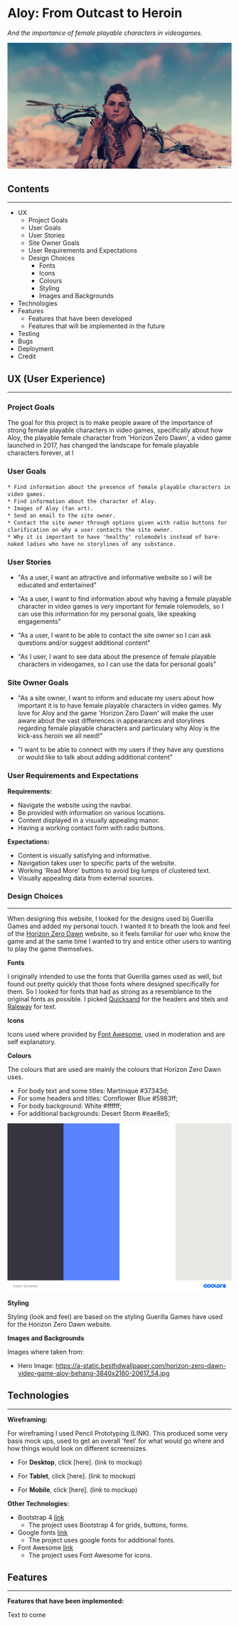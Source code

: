 # Aloy: From Outcast to Heroin #  
*And the importance of female playable characters in videogames.*

![Aloy](/wireframes/hero-image-aloy.jpg)

## Contents ##
---
* UX
    * Project Goals
    * User Goals
    * User Stories
    * Site Owner Goals
    * User Requirements and Expectations
    * Design Choices
        * Fonts
        * Icons
        * Colours
        * Styling
        * Images and Backgrounds
* Technologies 
* Features 
    * Features that have been developed
    * Features that will be implemented in the future
* Testing
* Bugs
* Deployment
* Credit

## **UX (User Experience)** ##  
---
### Project Goals ### 
<p>The goal for this project is to make people aware of the importance of strong female playable characters in video games, specifically about how Aloy, the playable female character from 'Horizon Zero Dawn', a video game launched in 2017, has changed the landscape for female playable characters forever, at l

### User Goals ###

    * Find information about the presence of female playable characters in video games.
    * Find information about the character of Aloy.
    * Images of Aloy (fan art).
    * Send an email to the site owner.
    * Contact the site owner through options given with radio buttons for clarification on why a user contacts the site owner.
    * Why it is important to have 'healthy' rolemodels instead of bare-naked ladies who have no storylines of any substance.

### User Stories ###

* "As a user, I want an attractive and informative website so I will be educated and entertained"

* "As a user, I want to find information about why having a female playable character in video games is very important for female rolemodels, so I can use this information for my personal goals, like speaking engagements"

* "As a user, I want to be able to contact the site owner so I can ask questions and/or suggest additional content"

* "As I user, I want to see data about the presence of female playable characters in videogames, so I can use the data for personal goals"

### Site Owner Goals ###

* "As a site owner, I want to inform and educate my users about how important it is to have female playable characters in video games. My love for Aloy and the game 'Horizon Zero Dawn' will make the user aware about the vast differences in appearances and storylines regarding female playable characters and particulary why Aloy is the kick-ass heroin we all need!"

* "I want to be able to connect with my users if they have any questions or would like to talk about adding additional content"

### User Requirements and Expectations ###

**Requirements:**
* Navigate the website using the navbar.
* Be provided with information on various locations.
* Content displayed in a visually appealing manor.
* Having a working contact form with radio buttons.

**Expectations:**
* Content is visually satisfying and informative.
* Navigation takes user to specific parts of the website.
* Working 'Read More' buttons to avoid big lumps of clustered text.
* Visually appealing data from external sources.

### Design Choices ###
---
When designing this website, I looked for the designs used bij Guerilla Games and added my personal touch. I wanted it to breath the look and feel of the [Horizon Zero Dawn](https://www.playstation.com/nl-nl/games/horizon-zero-dawn-ps4/) website, so it feels familiar for user who know the game and at the same time I wanted to try and entice other users to wanting to play the game themselves.

**Fonts**

I originally intended to use the fonts that Guerilla games used as well, but found out pretty quickly that those fonts where designed specifically for them. So I looked for fonts that had as strong as a resemblance to the original fonts as possible.
I picked [Quicksand](https://fonts.google.com/specimen/Quicksand?category=Sans+Serif&preview.text=&preview.text_type=custom&query=quick) for the headers and titels and [Raleway](https://fonts.google.com/specimen/Raleway?category=Sans+Serif&preview.text=&preview.text_type=custom&query=ralewa) for text.

**Icons**

Icons used where provided by [Font Awesome](https://fontawesome.com/), used in moderation and are self explanatory.

**Colours**

The colours that are used are mainly the colours that Horizon Zero Dawn uses. 

* For body text and some titles: Martinique #37343d;
* For some headers and titles: Cornflower Blue #5983ff;
* For body background: White #ffffff;
* For additional backgrounds: Desert Storm #eae8e5;

![Color Scheme](/wireframes/Color-Scheme.png)

**Styling**

Styling (look and feel) are based on the styling Guerilla Games have used for the Horizon Zero Dawn website.

**Images and Backgrounds**

Images where taken from: 
* Hero Image: https://a-static.besthdwallpaper.com/horizon-zero-dawn-video-game-aloy-behang-3840x2160-20617_54.jpg


## Technologies ##
---
**Wireframing:**

For wireframing I used Pencil Prototyping (LINK). This produced some very basis mock ups, used to get an overall 'feel' for what would go where and how things would look on different screensizes.

* For **Desktop**, click [here]. (link to mockup)

* For **Tablet**, click [here]. (link to mockup)

* For **Mobile**, click [here]. (link to mockup)

**Other Technologies:**

* Bootstrap 4 [link](https://getbootstrap.com/)
	* The project uses Bootstrap 4 for grids, buttons, forms.
* Google fonts [link](https://fonts.google.com/)
    * The project uses google fonts for additional fonts.
* Font Awesome [link](https://fontawesome.com/)
	* The project uses Font Awesome for icons.

## Features ##
---
**Features that have been implemented:**

Text to come
